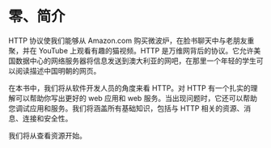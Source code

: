 # 零、简介

HTTP 协议使我们能够从 Amazon.com 购买微波炉，在脸书聊天中与老朋友重聚，并在 YouTube 上观看有趣的猫视频。HTTP 是万维网背后的协议。它允许美国数据中心的网络服务器将信息发送到澳大利亚的网吧，在那里一个年轻的学生可以阅读描述中国明朝的网页。

在本书中，我们将从软件开发人员的角度来看 HTTP。对 HTTP 有一个扎实的理解可以帮助你写出更好的 web 应用和 web 服务。当出现问题时，它还可以帮助您调试应用和服务。我们将涵盖所有基础知识，包括与 HTTP 相关的资源、消息、连接和安全性。

我们将从查看资源开始。